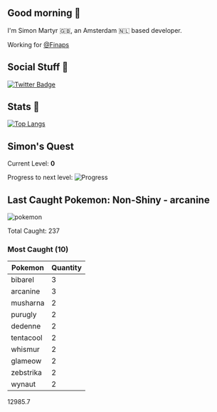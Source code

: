 ## Good morning 🌅

I'm Simon Martyr 🇬🇧, an Amsterdam 🇳🇱 based developer. 

Working for [@Finaps](https://www.finaps.nl/) 


## Social Stuff 🍆

[![Twitter Badge](https://img.shields.io/badge/-@vintage_si-1ca0f1?style=flat-square&labelColor=1ca0f1&logo=twitter&logoColor=white&link=https://twitter.com/vintage_si)](https://twitter.com/vintage_si)

## Stats 🤖

[![Top Langs](https://github-readme-stats.vercel.app/api/top-langs/?username=simonmartyr&layout=compact)](https://github.com/anuraghazra/github-readme-stats)

## Simon's Quest

Current Level: **0**

Progress to next level:
![Progress](https://progress-bar.dev/0/?width=250)

## Last Caught Pokemon: Non-Shiny - arcanine
 
![pokemon](https:&#x2F;&#x2F;raw.githubusercontent.com&#x2F;PokeAPI&#x2F;sprites&#x2F;master&#x2F;sprites&#x2F;pokemon&#x2F;59.png) 

Total Caught: 237

### Most Caught (10)

Pokemon | Quantity |
--- | --- |
bibarel|3
arcanine|3
musharna|2
purugly|2
dedenne|2
tentacool|2
whismur|2
glameow|2
zebstrika|2
wynaut|2


12985.7
